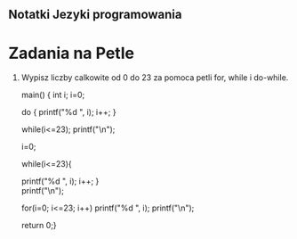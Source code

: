 ## Notatki Jezyki programowania

# Zadania na Petle

1. Wypisz liczby calkowite od 0 do 23 za pomoca petli for, while i do-while.



	main() {
	int i;
	i=0;

 	do {
	 printf("%d ", i);
	 i++;
				}

	while(i<=23);
	printf("\n");				

	i=0;

 	while(i<=23){
	
	printf("%d ", i);
	i++;
	}	
	printf("\n");
		
	for(i=0; i<=23; i++)
	printf("%d ", i);
	printf("\n");
	
	return 0;}


